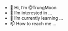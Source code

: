 - 👋 Hi, I’m @TrungMoon
- 👀 I’m interested in ...
- 🌱 I’m currently learning ...
- 📫 How to reach me ...

<!---
TrungMoon/TrungMoon is a ✨ special ✨ repository because its `README.md` (this file) appears on your GitHub profile.
You can click the Preview link to take a look at your changes.
--->
